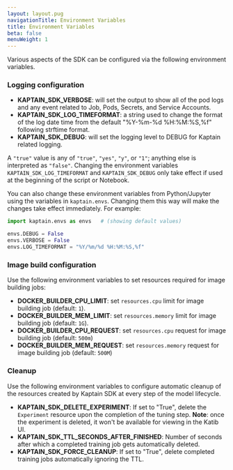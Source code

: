 ```yaml
---
layout: layout.pug
navigationTitle: Environment Variables
title: Environment Variables
beta: false
menuWeight: 1
---
```


Various aspects of the SDK can be configured via the following environment variables.

### Logging configuration
- **KAPTAIN_SDK_VERBOSE**: will set the output to show all of the pod logs and any event related to Job, Pods, Secrets, and
    Service Accounts.
- **KAPTAIN_SDK_LOG_TIMEFORMAT**: a string used to change the format of the log date time from the default "%Y-%m-%d
    %H:%M:%S,%f" following strftime format.
- **KAPTAIN_SDK_DEBUG**: will set the logging level to DEBUG for Kaptain related logging.

A `"true"` value is any of `"true"`, `"yes"`, `"y"`, or `"1"`; anything else is interpreted as `"false"`. Changing the environment
variables `KAPTAIN_SDK_LOG_TIMEFORMAT` and `KAPTAIN_SDK_DEBUG` only take effect if used at the beginning of the script or
Notebook.

You can also change these environment variables from Python/Jupyter using the variables in `kaptain.envs`. Changing them this way
will make the changes take effect immediately. For example:

```python
import kaptain.envs as envs   # (showing default values)

envs.DEBUG = False
envs.VERBOSE = False
envs.LOG_TIMEFORMAT = "%Y/%m/%d %H:%M:%S,%f"
```
### Image build configuration

Use the following environment variables to set resources required for image building jobs: 

- **DOCKER_BUILDER_CPU_LIMIT**: set `resources.cpu` limit for image building job (default: `1`).
- **DOCKER_BUILDER_MEM_LIMIT**: set `resources.memory` limit for image building job (default: `1G`).
- **DOCKER_BUILDER_CPU_REQUEST**: set `resources.cpu` request for image building job (default: `500m`)
- **DOCKER_BUILDER_MEM_REQUEST**: set `resources.memory` request for image building job (default: `500M`)

### Cleanup

Use the following environment variables to configure automatic cleanup of the resources created by Kaptain SDK at every step of the model lifecycle.

- **KAPTAIN_SDK_DELETE_EXPERIMENT**: If set to "True", delete the `Experiment` resource upon the completion of the tuning step. **Note**: once the experiment is deleted, it won't be available for viewing in the Katib UI.
- **KAPTAIN_SDK_TTL_SECONDS_AFTER_FINISHED**: Number of seconds after which a completed training job gets automatically deleted.
- **KAPTAIN_SDK_FORCE_CLEANUP**: If set to "True", delete completed training jobs automatically ignoring the TTL.
